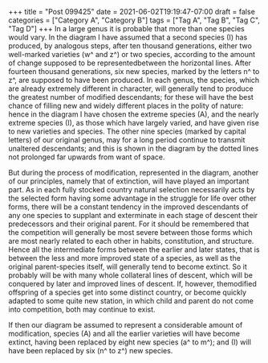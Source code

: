 +++
title = "Post 099425"
date = 2021-06-02T19:19:47-07:00
draft = false
categories = ["Category A", "Category B"]
tags = ["Tag A", "Tag B", "Tag C", "Tag D"]
+++
In a large genus it is probable that more than one species would vary. In the diagram I have assumed that a second species (I) has produced, by analogous steps, after ten thousand generations, either two well-marked varieties (w^ and z^) or two species, according to the amount of change supposed to be representedbetween the horizontal lines. After fourteen thousand generations, six new species, marked by the letters n^ to z^, are supposed to have been produced. In each genus, the species, which are already extremely different in character, will generally tend to produce the greatest number of modified descendants; for these will have the best chance of filling new and widely different places in the polity of nature: hence in the diagram I have chosen the extreme species (A), and the nearly extreme species (I), as those which have largely varied, and have given rise to new varieties and species. The other nine species (marked by capital letters) of our original genus, may for a long period continue to transmit unaltered descendants; and this is shown in the diagram by the dotted lines not prolonged far upwards from want of space.

But during the process of modification, represented in the diagram, another of our principles, namely that of extinction, will have played an important part. As in each fully stocked country natural selection necessarily acts by the selected form having some advantage in the struggle for life over other forms, there will be a constant tendency in the improved descendants of any one species to supplant and exterminate in each stage of descent their predecessors and their original parent. For it should be remembered that the competition will generally be most severe between those forms which are most nearly related to each other in habits, constitution, and structure. Hence all the intermediate forms between the earlier and later states, that is between the less and more improved state of a species, as well as the original parent-species itself, will generally tend to become extinct. So it probably will be with many whole collateral lines of descent, which will be conquered by later and improved lines of descent. If, however, themodified offspring of a species get into some distinct country, or become quickly adapted to some quite new station, in which child and parent do not come into competition, both may continue to exist.

If then our diagram be assumed to represent a considerable amount of modification, species (A) and all the earlier varieties will have become extinct, having been replaced by eight new species (a^ to m^); and (I) will have been replaced by six (n^ to z^) new species.
